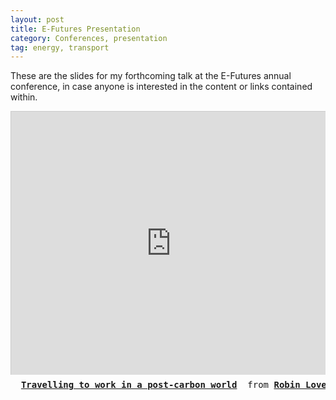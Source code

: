 ```yaml
---
layout: post
title: E-Futures Presentation
category: Conferences, presentation
tag: energy, transport
---
```


These are the slides for my forthcoming talk at the E-Futures annual conference, in case anyone is interested in the content or links contained within.

<pre>
<iframe src="http://www.slideshare.net/slideshow/embed_code/26137219?rel=0" width="512" height="421" frameborder="0" marginwidth="0" marginheight="0" scrolling="no" style="border:1px solid #CCC;border-width:1px 1px 0;margin-bottom:5px" allowfullscreen webkitallowfullscreen mozallowfullscreen> </iframe> <div style="margin-bottom:5px"> <strong> <a href="https://www.slideshare.net/robinlovelace1985/travelling-to-work-in-a-postcarbon-world" title="Travelling to work in a post-carbon world" target="_blank">Travelling to work in a post-carbon world</a> </strong> from <strong><a href="http://www.slideshare.net/robinlovelace1985" target="_blank">Robin Lovelace</a></strong> </div> </pre>